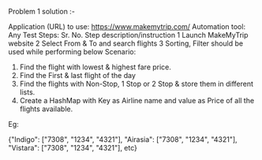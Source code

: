 Problem 1 solution :-


Application (URL) to use: https://www.makemytrip.com/ 
Automation tool: Any 
Test Steps:
Sr. No.	Step description/instruction
1	Launch MakeMyTrip website
2	Select From & To and search flights
3	Sorting, Filter should be used while performing below Scenario:

1) Find the flight with lowest & highest fare price.
2) Find the First & last flight of the day
3) Find the flights with Non-Stop, 1 Stop or 2 Stop & store them in different lists.
4) Create a HashMap with Key as Airline name and value as Price of all the flights available. 

Eg: 

{"Indigo": ["7308", "1234", "4321"],
"Airasia": ["7308", "1234", "4321"],
"Vistara": ["7308", "1234", "4321"], etc}

